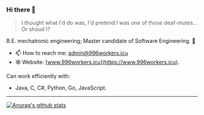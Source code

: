 ### Hi there 👋

> I thought what I'd do was, I'd pretend I was one of those deaf-mutes... Or shoud I?

B.E. mechatronic engineering; Master candidate of Software Engineering. 🧙

- 📫 How to reach me: admin@996workers.icu
- 🕸 Website: [www.996workers.icu](https://www.996workers.icu).

Can work efficiently with:
- Java, C, C#, Python, Go, JavaScript.
---
[![Anurag's github stats](https://github-readme-stats.vercel.app/api?username=Blackmesa-Canteen&show_icons=true&count_private=true)](https://github.com/Blackmesa-Canteen)



